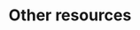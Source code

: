 ---
title: "Other resources"
product-type: "import-api"
content-type: "guide"
order: 2

sections:
  - content: |
      Want to take a look at what other Import API users have built? Check out these [libraries and resources]({{ link.import-api.overview | append: "#libraries-and-resources" }}).

      If you're stuck, you can also ask the [Stitch Community]({{ site.community }}){:target="new"} for help.
---